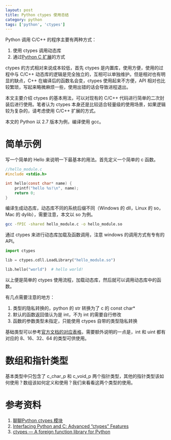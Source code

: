 ```yaml
---
layout: post
title: Python ctypes 使用总结
category: python
tags: ['python', 'ctypes']
---
```


Python 调用 C/C++ 的程序主要有两种方式：

1. 使用 ctypes 调用动态库
2. 通过[Python C 扩展](2015-10-30-intro-of-extending-cpython.md)的方式

ctypes 的方式相对来说成本较低，首先 ctypes 是内置库，使用方便，使用的过程中与 C/C++ 动态库的逻辑是完全独立的，互相可以单独维护。但是相对也有明显的缺点，C++ 在编译后的函数名会变，ctypes 使用起来不方便，API 相对也比较繁琐，写起来略微麻烦一些，使用出错的话会导致进程退出。

本文主要介绍 ctypes 的基本用法，可以对现有的 C/C++ 代码进行简单的二次封装后进行使用。笔者认为 ctypes 本身还是比较适合轻量级的使用场景，如果逻辑较为复杂的，请考虑使用 C/C++ 扩展的方式。

本文的 Python 以 2.7 版本为例，编译使用 gcc。

# 简单示例

写一个简单的 Hello 来说明一下最基本的用法。首先定义一个简单的 c 函数。

```c
//hello_module.c
#include <stdio.h>

int hello(const char* name) {
    printf("hello %s!\n", name);
    return 0;
}
```

编译生成动态库，动态库不同的系统后缀不同（Windows 的 dll，Linux 的 so，Mac 的 dylib），需要注意，本文以 so 为例。

```bash
gcc -fPIC -shared hello_module.c -o hello_module.so
```

通过 ctypes 来进行动态库加载及函数调用，注意 windows 的调用方式有专有的 API。

```python
import ctypes

lib = ctypes.cdll.LoadLibrary("hello_module.so")

lib.hello("world")  # hello world!
```

以上便是简单的 ctypes 使用流程，加载动态库，然后就可以调用动态库中的函数。

有几点需要注意的地方：

1. 类型的隐私转换的，python 的 str 转换为了 c 的 const char*
2. 默认的函数返回值认为是 int，不为 int 的需要自行修改
3. 函数的参数类型未指定，只能使用 ctypes 自带的类型隐私转换

基础类型可以参考[官方文档的对应表格](https://docs.python.org/2/library/ctypes.html#fundamental-data-types)，需要额外说明的一点是，int 和 uint 都有对应的 8、16、32、64 的类型可供使用。

# 数组和指针类型

基本类型中只包含了 c_char_p 和 c_void_p 两个指针类型，其他的指针类型该如何使用？数组该如何定义和使用？我们来看看这两个类型的使用。

# 参考资料

1. [聊聊Python ctypes 模块](https://zhuanlan.zhihu.com/p/20152309)
2. [Interfacing Python and C: Advanced “ctypes” Features](https://dbader.org/blog/python-ctypes-tutorial-part-2)
3. [ctypes — A foreign function library for Python](https://docs.python.org/2/library/ctypes.html)